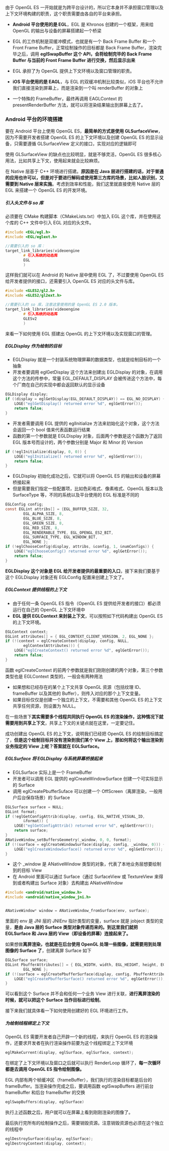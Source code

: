 由于 OpenGL ES 一开始就是为跨平台设计的，所以它本身并不承担窗口管理以及上下文环境构建的职责，这个职责需要由各自的平台来承担。

* **Android 平台使用的是 EGL**，EGL 是 Khronos 创建的一个框架，用来给 OpenGL 的输出与设备的屏幕搭建起一个桥梁
* EGL 的工作机制是双缓冲模式，也就是有一个 Back Frame Buffer 和一个 Front Frame Buffer，正常绘制操作的目标都是 Back Frame Buffer，渲染完毕之后，调用 **eglSwapBuffer 这个 API，会将绘制完毕的 Back Frame Buffer 与当前的 Front Frame Buffer 进行交换，然后显示出来**
* EGL 承担了为 OpenGL 提供上下文环境以及窗口管理的职责。

* **iOS 平台使用的是 EAGL**，与 EGL 的双缓冲机制比较类似，iOS 平台也不允许我们直接渲染到屏幕上，而是渲染到一个叫 renderBuffer 的对象上
* 一个特殊的 FrameBuffer，最终再调用 EAGLContext 的 presentRenderBuffer 方法，就可以将渲染结果输出到屏幕上去了。

### Android 平台的环境搭建 ###

要在 Android 平台上使用 OpenGL ES，**最简单的方式是使用 GLSurfaceView**，因为不需要开发者搭建 OpenGL ES 的上下文环境以及创建 OpenGL ES 的显示设备，只需要遵循 GLSurfaceView 定义的接口，实现对应的逻辑即可

使用 GLSurfaceView 的缺点也比较明显，就是不够灵活，OpenGL ES 很多核心用法，比如共享上下文，使用起来就会比较麻烦。

在 Native 层基于 C++ 环境进行搭建。**原因是在 Java 层进行搭建的话，对于普通的应用也许可以，但是对于要进行解码或使用第三方库的场景，比如人脸识别，又需要到 Native 层来实施**。考虑到效率和性能，我们这里就直接使用 Native 层的 EGL 来搭建一个 OpenGL ES 的开发环境。

##### 引入头文件与 so 库 #####

必须要在 CMake 构建脚本（CMakeLists.txt）中加入 EGL 这个库，并在使用这个库的 C++ 文件中引入 EGL 对应的头文件。

```c++
#include <EGL/egl.h>
#include <EGL/eglext.h>

//需要引入的 so 库：
target_link_libraries(videoengine
        # 引入系统的动态库
        EGL
        )
```

这样我们就可以在 Android 的 Native 层中使用 EGL 了，不过要使用 OpenGL ES 给开发者提供的接口，还需要引入 OpenGL ES 对应的头文件与库。

```c
#include <GLES2/gl2.h>
#include <GLES2/gl2ext.h>

//需要引入的 so 库，注意这里使用的是 OpenGL ES 2.0 版本。
target_link_libraries(videoengine
        # 引入系统的动态库
        GLESv2
        )
```

来看一下如何使用 EGL 搭建出 OpenGL 的上下文环境以及实现窗口的管理。

##### EGLDisplay 作为绘制的目标 #####

* EGLDisplay 就是一个封装系统物理屏幕的数据类型，也就是绘制目标的一个抽象
* 开发者要调用 eglGetDisplay 这个方法来创建出 EGLDisplay 的对象，在调用这个方法的传参中，常量 EGL_DEFAULT_DISPLAY 会被传进这个方法中，每个厂商在自己的实现中都会返回默认的显示设备

```c
EGLDisplay display;
if ((display = eglGetDisplay(EGL_DEFAULT_DISPLAY)) == EGL_NO_DISPLAY) {
    LOGE("eglGetDisplay() returned error %d", eglGetError());
    return false;
}
```

* 开发者需要调用 EGL 提供的 eglInitialize 方法来初始化这个对象，这个方法会返回一个 bool 值来代表函数运行结果
* 函数的第一个参数就是 EGLDisplay 对象，后面两个参数是这个函数为了返回 EGL 版本号而设计的，两个参数分别是 Major 和 Minor 的 Version

```c
if (!eglInitialize(display, 0, 0)) {
    LOGE("eglInitialize() returned error %d", eglGetError());
    return false;
}
```

* EGLDisplay 初始化成功之后，它就可以将 OpenGL ES 的输出和设备的屏幕桥接起来
* 但是需要我们指定一些配置项，比如色彩格式、像素格式、OpenGL 版本以及 SurfaceType 等，不同的系统以及平台使用的 EGL 标准是不同的

```c
EGLConfig config;
const EGLint attribs[] = {EGL_BUFFER_SIZE, 32,
        EGL_ALPHA_SIZE, 8,
        EGL_BLUE_SIZE, 8,
        EGL_GREEN_SIZE, 8,
        EGL_RED_SIZE, 8,    
        EGL_RENDERABLE_TYPE, EGL_OPENGL_ES2_BIT,
        EGL_SURFACE_TYPE, EGL_WINDOW_BIT,
        EGL_NONE };
if (!eglChooseConfig(display, attribs, &config, 1, &numConfigs)) {
    LOGE("eglChooseConfig() returned error %d", eglGetError());
    return false;
}
```

**EGLDisplay 这个对象是 EGL 给开发者提供的最重要的入口**，接下来我们要基于这个 EGLDisplay 对象还有 EGLConfig 配置来创建上下文了。

##### EGLContext 提供线程的上下文 #####

* 由于任何一条 OpenGL ES 指令（OpenGL ES 提供给开发者的接口）都必须运行在自己的 OpenGL 上下文环境中
* **EGL 提供 EGLContext 来封装上下文**，可以按照如下代码构建出 OpenGL ES 的上下文环境。

```c
EGLContext context;
EGLint attributes[] = { EGL_CONTEXT_CLIENT_VERSION, 2, EGL_NONE };
if (!(context = eglCreateContext(display, config, NULL,
        eglContextAttributes))) {
    LOGE("eglCreateContext() returned error %d", eglGetError());
    return false;
}
```

函数 eglCreateContext 的前两个参数就是我们刚刚创建的两个对象，第三个参数类型也是 EGLContext 类型的，一般会有两种用法

* 如果想和已经存在的某个上下文共享 OpenGL 资源（包括纹理 ID、frameBuffer 以及其他的 Buffer），则传入对应的那个上下文变量。
* 如果目标仅仅是创建一个独立的上下文，不需要和其他 OpenGL ES 的上下文共享任何资源，则设置为 NULL。

在一些场景下**其实需要多个线程共同执行 OpenGL ES 的渲染操作，这种情况下就需要用到共享上下文**，共享上下文的关键点就在这里，一定要记住。

成功创建出 OpenGL ES 的上下文，说明我们已经把 OpenGL ES 的绘制目标搞定了，**但是这个绘制目标并没有渲染到我们某个 View 上，那如何将这个输出渲染到业务指定的 View 上呢？答案就在 EGLSurface。**

##### EGLSurface 将 EGLDisplay 与系统屏幕桥接起来 ####

* EGLSurface 实际上是一个 FrameBuffer
* 开发者可以调用 EGL 提供的 eglCreateWindowSurface 创建一个可实际显示的 Surface
* 调用 eglCreatePbufferSuface 可以创建一个 OffScreen（离屏渲染，一般用户后台保存场景）的 Surface

```c
EGLSurface surface = NULL;
EGLint format;
if (!eglGetConfigAttrib(display, config, EGL_NATIVE_VISUAL_ID,
        &format)) {
    LOGE("eglGetConfigAttrib() returned error %d", eglGetError());
    return surface;
}
ANativeWindow_setBuffersGeometry(_window, 0, 0, format);
if (!(surface = eglCreateWindowSurface(display, config, _window, 0))) {
    LOGE("eglCreateWindowSurface() returned error %d", eglGetError());
}
```

* 这个 _window 是 ANativeWindow 类型的对象，代表了本地业务层想要绘制到的目标 View
* 在 Android 里面可以通过 Surface（通过 SurfaceView 或 TextureView 来得到或者构建出 Surface 对象）去构建出 ANativeWindow

```c
#include <android/native_window.h>
#include <android/native_window_jni.h>


ANativeWindow* window = ANativeWindow_fromSurface(env, surface);
```

里面的 env 是 JNI 层的 JNIEnv 指针类型的变量，surface 就是 jobject 类型的变量，**是由 Java 层的 Surface 类型对象传递而来的。到这里我们就把 EGLSurface 和 Java 层的 View（即设备的屏幕）连接起来了。**

如果想做**离屏渲染，也就是在后台使用 OpenGL 处理一些图像，就需要用到处理图像的 Surface 了**，创建离屏 Surface 如下

```c
EGLSurface surface;
EGLint PbufferAttributes[] = { EGL_WIDTH, width, EGL_HEIGHT, height, EGL_NONE,
        EGL_NONE };
if (!(surface = eglCreatePbufferSurface(display, config, PbufferAttributes))) {
    LOGE("eglCreatePbufferSurface() returned error %d", eglGetError());
}
```

可以看到这个 Surface 并不会和任何一个业务 View 进行关联，**进行离屏渲染的时候，就可以把这个 Surface 当作目标进行绘制**。

接下来我们就具体看一下如何使用创建好的 EGL 环境进行工作。

##### 为绘制线程绑定上下文 #####

OpenGL ES 需要开发者自己开辟一个新的线程，来执行 OpenGL ES 的渲染操作，还要求开发者在执行渲染操作前要为这个线程绑定上下文环境

```c
eglMakeCurrent(display, eglSurface, eglSurface, context);
```

在绑定了上下文环境以及窗口之后就可以执行 RenderLoop 循环了，**每一次循环都是去调用 OpenGL ES 指令绘制图像。**

EGL 内部有两个帧缓冲区（frameBuffer），我们执行的渲染目标都是后台的 frameBuffer。当渲染操作完成之后，要调用函数 eglSwapBuffers 进行前台 frameBuffer 和后台 frameBuffer 的交换

```c
eglSwapBuffers(display, eglSurface)
```

执行上述函数之后，用户就可以在屏幕上看到刚刚渲染的图像了。

最后执行完所有的绘制操作之后，需要销毁资源。注意销毁资源也必须在这个独立的线程中

```c
eglDestroySurface(display, eglSurface);
eglDestroyContext(display, context);
```















































